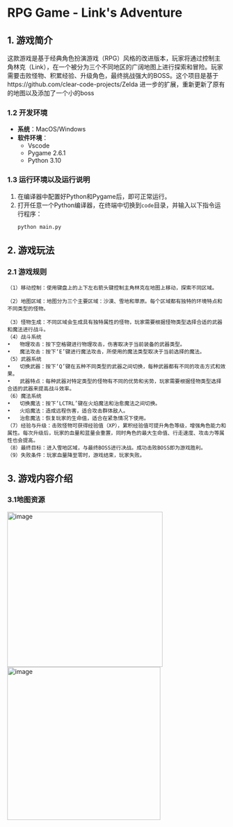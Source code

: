 # RPG Game - Link's Adventure

## 1. 游戏简介

这款游戏是基于经典角色扮演游戏（RPG）风格的改进版本，玩家将通过控制主角林克（Link），在一个被分为三个不同地区的广阔地图上进行探索和冒险。玩家需要击败怪物、积累经验、升级角色，最终挑战强大的BOSS。这个项目是基于https://github.com/clear-code-projects/Zelda 进一步的扩展，重新更新了原有的地图以及添加了一个小的boss

### 1.2 开发环境

- **系统**：MacOS/Windows
- **软件环境**：
  - Vscode
  - Pygame 2.6.1
  - Python 3.10

### 1.3 运行环境以及运行说明

1. 在编译器中配置好Python和Pygame后，即可正常运行。
2. 打开任意一个Python编译器，在终端中切换到`code`目录，并输入以下指令运行程序：
   ```bash
   python main.py

## 2. 游戏玩法

### 2.1 游戏规则
	（1）移动控制：使用键盘上的上下左右箭头键控制主角林克在地图上移动，探索不同区域。

	（2）地图区域：地图分为三个主要区域：沙漠、雪地和草原。每个区域都有独特的环境特点和不同类型的怪物。

	（3）怪物生成：不同区域会生成具有独特属性的怪物，玩家需要根据怪物类型选择合适的武器和魔法进行战斗。
	（4）战斗系统
	•	物理攻击：按下空格键进行物理攻击，伤害取决于当前装备的武器类型。
	•	魔法攻击：按下‘E’键进行魔法攻击，所使用的魔法类型取决于当前选择的魔法。
	（5）武器系统
	•	切换武器：按下‘Q’键在五种不同类型的武器之间切换，每种武器都有不同的攻击方式和效果。
	•	武器特点：每种武器对特定类型的怪物有不同的优势和劣势，玩家需要根据怪物类型选择合适的武器来提高战斗效率。
	（6）魔法系统
	•	切换魔法：按下‘LCTRL’键在火焰魔法和治愈魔法之间切换。
	•	火焰魔法：造成远程伤害，适合攻击群体敌人。
	•	治愈魔法：恢复玩家的生命值，适合在紧急情况下使用。
	（7）经验与升级：击败怪物可获得经验值（XP），累积经验值可提升角色等级，增强角色能力和属性。每次升级后，玩家的血量和蓝量会重置，同时角色的最大生命值、行走速度、攻击力等属性也会提高。
	（8）最终目标：进入雪地区域，与最终BOSS进行决战。成功击败BOSS即为游戏胜利。
	（9）失败条件：玩家血量降至零时，游戏结束，玩家失败。
## 3. 游戏内容介绍
### 3.1地图资源
<img width="357" alt="image" src="https://github.com/user-attachments/assets/0d7b380c-03bc-4f4f-ac41-05a3ea82e637" />
<img width="352" alt="image" src="https://github.com/user-attachments/assets/f19c52c6-80a0-44f9-8c98-4b92f090d7d2" />
